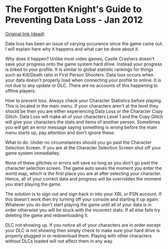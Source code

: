 # The Forgotten Knight's Guide to Preventing Data Loss - Jan 2012

[Original link (dead)](http://forums.thebehemoth.com/index.php?/topic/12173-how-to-prevent-data-loss/)


Data loss has been an issue of varying occurence since the game came out. I will explain here why it happens and what can be done about it.


Why does it happen?
Unlike most video games, Castle Crashers doesn't save your progress onto the game system hard drive. Instead your progress is linked to your profile. It is similar to global statistic rankings for things such as Kill/Death ratio in First Person Shooters. Data loss occurs when your data doesn't properly load when connecting your profile to online. It is not due to any update or DLC. There are no accounts of this happening to offline players.


How to prevent loss.
Always check your Character Statistics before playing. This is located in the main menu. If your characters aren't at the level they should be then you are either experiencing Data Loss or the Character Copy Glitch. Data Loss will make all of your characters Level 1 and the Copy Glitch will give your characters the stats and items of another person. Sometimes you will get an error message saying something is wrong before the main menu starts up, pay attention and don't ignore these.


What to do.
Under no circumstances should you go past the Character Selection Screen.
If you are at the Character Selection Screen shut off your game system immediatley.

None of these glitches or errors will save so long as you don't go past the character selection screen. The game auto saves the moment you enter the world map, which is the first place you are at after selecting your character. Hence, all of your correct data and progress will be overridden the moment you start playing the game.

The solution is to sign out and sign back in into your XBL or PSN account. If this doesn't work then try turning off your console and starting it up again. Whatever you do don't start playing the game until all of your data is in order otherwise you will be stuck with the incorrect stats. If all else fails try deleting the game and redownloading it.


DLC not showing up.
If you notice all of your characters are in order except your DLC is not showing then simply check to make sure your hard drive is properly plugged in or redownload them. Playing with other characters without DLCs loaded will not affect them in any way.
